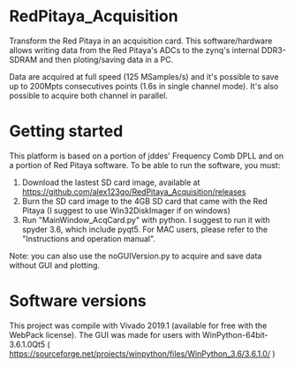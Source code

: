 # RedPitaya_Acquisition
Transform the Red Pitaya in an acquisition card. This software/hardware allows writing data from the Red Pitaya's ADCs to the zynq's internal DDR3-SDRAM and then ploting/saving data in a PC. 

Data are acquired at full speed (125 MSamples/s) and it's possible to save up to 200Mpts consecutives points (1.6s in single channel mode). It's also possible to acquire both channel in parallel.


# Getting started
This platform is based on a portion of jddes' Frequency Comb DPLL and on a portion of Red Pitaya software. To be able to run the software, you must:

1. Download the lastest SD card image, available at https://github.com/alex123go/RedPitaya_Acquisition/releases
2. Burn the SD card image to the 4GB SD card that came with the Red Pitaya (I suggest to use Win32DiskImager if on windows)
3. Run "MainWindow_AcqCard.py" with python. I suggest to run it with spyder 3.6, which include pyqt5. For MAC users, please refer to the "Instructions and operation manual".

Note: you can also use the noGUIVersion.py to acquire and save data without GUI and plotting.


# Software versions
This project was compile with Vivado 2019.1 (available for free with the WebPack license). The GUI was made for users with WinPython-64bit-3.6.1.0Qt5 ( https://sourceforge.net/projects/winpython/files/WinPython_3.6/3.6.1.0/ )

